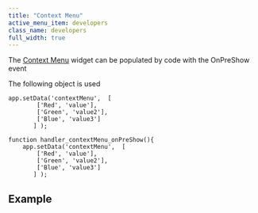 ```yaml
---
title: "Context Menu"
active_menu_item: developers
class_name: developers
full_width: true
---
```



The [Context Menu](../../../../../widget-properties-events/beta/context-menu) widget can be populated by code with the OnPreShow event

The following object is used

    app.setData('contextMenu',  [
            ['Red', 'value'],
            ['Green', 'value2'],
            ['Blue', 'value3']
           ] );
     
    function handler_contextMenu_onPreShow(){
        app.setData('contextMenu',  [
            ['Red', 'value'],
            ['Green', 'value2'],
            ['Blue', 'value3']
           ] );
   

## Example

